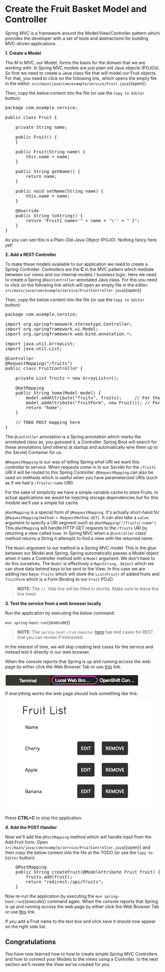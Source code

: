 # Create the Fruit Basket Model and Controller

Spring MVC is a framework around the Model/View/Controller pattern which provides the developer with a set of tools and abstractions for building MVC-driven applications. 

**1. Create a Model**

The *M* in MVC, our Model, forms the basis for the domain that we are working with. In Spring MVC models are just plain old Java objects (POJOs). So first we need to create a Java class file that will model our Fruit objects. For that, you need to click on the following link, which opens the empty file in the editor: ``src/main/java/com/example/service/Fruit.java``{{open}}

Then, copy the below content into the file (or use the `Copy to Editor` button):

<pre class="file" data-filename="src/main/java/com/example/service/Fruit.java" data-target="replace">
package com.example.service;

public class Fruit {

    private String name;

    public Fruit() {
    }

    public Fruit(String name) {
        this.name = name;
    }

    public String getName() {
        return name;
    }

    public void setName(String name) {
        this.name = name;
    }

    @Override
    public String toString() {
        return "Fruit{ name='" + name + '\'' + " }";
    }
}
</pre>

As you can see this is a Plain-Old-Java-Object (POJO). Nothing fancy here yet!

**2. Add a REST Controller**

To make these models available to our application we need to create a Spring Controller. Controllers are the **C** in the MVC pattern which mediate between our views and our internal models / business logic. Here we need to create a Spring `@RestController` annotated Java class. For this you need to click on the following link which will open an empty file in the editor: ``src/main/java/com/example/service/FruitController.java``{{open}}

Then, copy the below content into the file (or use the `Copy to Editor` button):

<pre class="file" data-filename="src/main/java/com/example/service/FruitController.java" data-target="replace">
package com.example.service;

import org.springframework.stereotype.Controller;
import org.springframework.ui.Model;
import org.springframework.web.bind.annotation.*;

import java.util.ArrayList;
import java.util.List;

@Controller
@RequestMapping("/fruits")
public class FruitController {

    private List<Fruit> fruits = new ArrayList<>();

    @GetMapping
    public String home(Model model) {
        model.addAttribute("fruits", fruits);     // For the List view
        model.addAttribute("fruitForm", new Fruit()); // For the Form
        return "home";
    }

    // TODO POST mapping here
}
</pre>

The `@Controller` annotation is a Spring annotation which marks the annotated class as, you guessed it, a Controller. Spring Boot will search for these annotations (and others) at startup and automatically wire them up to the Servlet Container for us. 

`@RequestMapping` is our way of telling Spring what URI we want this controller to service. When requests come in to our Servlet for the `/fruits` URI it will be routed to this Spring Controller. `@RequestMapping` can also be used on methods which is useful when you have parameterized URIs (such as if we had a `/fruits/:name` URI).

For the sake of simplicity we have a simple variable cache to store Fruits. In actual applications we would be injecting storage dependencies but for this module we'll use a simple list cache.

`@GetMapping` is a special form of `@RequestMapping`. It's actually short-hand for `@RequestMapping(method = RequestMethod.GET)`. It can also take a `value` argument to specify a URI segment such as `@GetMapping("/fruits/:name")`. This `@GetMapping` will handle HTTP GET requests to the `/fruits` URI by returning a view called `home`. In Spring MVC when a `@Controller` class' method returns a String it attempts to find a view with the returned name. 

The `Model` argument to our method is a Spring MVC model. This is the glue between our Model and Spring. Spring automatically passes a Model object when it sees a Controller method with a `Model` argument. We don't have to do this ourselves. The `Model` is effectively a `Map<String, Object` which we can store data behind keys to be sent to the View. In this case we are adding two keys: `fruits` which will store the `List<Fruit>` of added fruits and `fruitForm` which is a Form Binding to our `Fruit` POJO.

>**NOTE:** The `// TODO` line will be filled in shortly. Make sure to leave this line here!

**3. Test the service from a web browser locally**

Run the application by executing the below command:

``mvn spring-boot:run``{{execute}}

>**NOTE:** The `spring-boot-crud-booster` [here](https://github.com/snowdrop/spring-boot-crud-booster) has test cases for REST that you can review if interested. 

In the interest of time, we will skip creating test cases for the service and instead test it directly in our web browser.

When the console reports that Spring is up and running access the web page by either click the Web Browser Tab or use [this](https://[[HOST_SUBDOMAIN]]-8080-[[KATACODA_HOST]].environments.katacoda.com/) link.

![Local Web Browser Tab](../assets/middleware/rhoar-getting-started-spring/web-browser-tab.png)

If everything works the web page should look something like this:

![Fruit List](../assets/middleware/rhoar-getting-started-spring/fruit-list.png)

Press **CTRL+C** to stop the application.

**4. Add the POST Handler**

Now we'll add the `@PostMapping` method which will handle input from the Add Fruit form. Open ``src/main/java/com/example/service/FruitController.java``{{open}} and then copy the below content into the file at the TODO (or use the `Copy to Editor` button):

<pre class="file" data-filename="rc/main/java/com/example/service/FruitController.java" data-target="insert" data-marker="// TODO POST mapping here">
    @PostMapping
    public String createFruit(@ModelAttribute Fruit fruit) {
        fruits.add(fruit);
        return "redirect:/api/fruits";
    }
</pre>

Now re-run the application by executing the ``mvn spring-boot:run``{{execute}} command again. When the console reports that Spring is up and running access the web page by either click the Web Browser Tab or use [this](https://[[HOST_SUBDOMAIN]]-8080-[[KATACODA_HOST]].environments.katacoda.com/) link.

If you add a Fruit name to the text box and click save it should now appear on the right side list.

## Congratulations

You have now learned how to how to create simple Spring MVC Controllers and how to connect your Models to the views using a Controller. In the next section we'll review the View we've created for you.